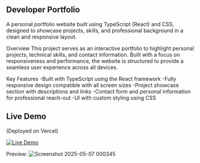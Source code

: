 ## Developer Portfolio

A personal portfolio website built using TypeScript (React) and CSS, designed to showcase projects, skills, and professional background in a clean and responsive layout.

Overview
This project serves as an interactive portfolio to highlight personal projects, technical skills, and contact information. Built with a focus on responsiveness and performance, the website is structured to provide a seamless user experience across all devices.

Key Features
-Built with TypeScript using the React framework
-Fully responsive design compatible with all screen sizes
-Project showcase section with descriptions and links
-Contact form and personal information for professional reach-out
-UI with custom styling using CSS

## Live Demo
(Deployed on Vercel)

<a href="https://developerportfolio-sonakshi111s-projects.vercel.app/" target="_blank">
  <img src="https://img.shields.io/badge/View%20Portfolio-000?style=for-the-badge&logo=vercel&logoColor=white" alt="Live Demo"/>
</a>


Preview:
![Screenshot 2025-05-07 000345](https://github.com/user-attachments/assets/8473385b-3b56-4d87-8bb5-c46140248bed)

